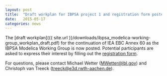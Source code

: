 ```yaml
---
layout: post
title:  "Draft workplan for IBPSA project 1 and registration form posted"
date:   2015-05-17
categories: news
---
```


The [draft workplan]({{ site.url }}/downloads/ibpsa_modelica-working-group_workplan_draft.pdf)
for the continuation of IEA EBC Annex 60 as the IBPSA Modelica Working Group is now posted. Potential participants are asked to express their interest by filling out the
[registration form](https://docs.google.com/a/lbl.gov/forms/d/1tyu3Qb3ydPseACxBgtL_UTKIdQS75eKr4zX89v7T0EM/viewform).

<!--excerpt-->

For questions, please contact Michael Wetter (MWetter@lbl.gov) and Christoph van Treeck (treeck@e3d.rwth-aachen.de).

